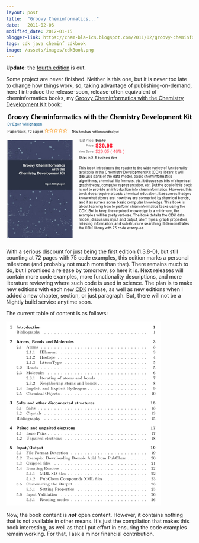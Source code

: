 ```yaml
---
layout: post
title:  "Groovy Cheminformatics..."
date:   2011-02-06
modified_date: 2012-01-15
blogger-link: https://chem-bla-ics.blogspot.com/2011/02/groovy-cheminformatics.html
tags: cdk java cheminf cdkbook
image: /assets/images/cdkBook.png
---
```


**Update**: the [fourth edition](https://chem-bla-ics.blogspot.com/2012/01/groovy-cheminformatics-4th-edition.html) is out.

Some project are never finished. Neither is this one, but it is never too late to change how things work, so, taking advantage of
publishing-on-demand, here I introduce the release-soon, release-often equivalent of cheminformatics books, my
[Groovy Cheminformatics with the Chemistry Development Kit](http://www.lulu.com/product/paperback/groovy-cheminformatics-with-the-chemistry-development-kit/14745007)
book:

![](/assets/images/cdkBook.png)

With a serious discount for just being the first edition (1.3.8-0), but still counting at 72 pages with 75 code examples, this edition
marks a personal milestone (and probably not much more than that). There remains much to do, but I promised a release by tomorrow, so
here it is. Next releases will contain more code examples, more functionality descriptions, and more literature reviewing where such
code is used in science. The plan is to make new editions with each new [CDK](http://cdk.sf.net/) release, as well as new editions
when I added a new chapter, section, or just paragraph. But, there will not be a Nightly build service anytime soon.

The current table of content is as follows:

![](/assets/images/cdkBookToc1.png)

Now, the book content is ***not*** open content. However, it contains nothing that is not available in other means. It's just the
compilation that makes this book interesting, as well as that I put effort in ensuring the code examples remain working.
For that, I ask a minor financial contribution.
